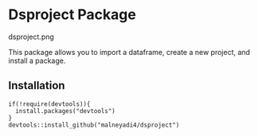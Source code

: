 # Dsproject Package

dsproject.png

This package allows you to import a dataframe, create a new project, and install a package.

## Installation
```
if(!require(devtools)){
  install.packages("devtools")
}
devtools::install_github("malneyadi4/dsproject")
```
